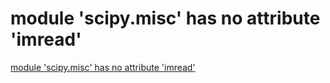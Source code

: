 # module 'scipy.misc' has no attribute 'imread'
[module 'scipy.misc' has no attribute 'imread'](https://aiwithcloud.com/2022/01/07/module-scipy-misc-has-no-attribute-imread/)